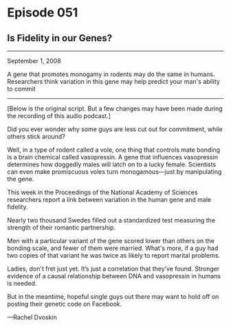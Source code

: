 # Episode 051

## Is Fidelity in our Genes?

---

September 1, 2008

A gene that promotes monogamy in rodents may do the same in humans. Researchers think variation in this gene may help predict your man's ability to commit

---

[Below is the original script. But a few changes may have been made during the recording of this audio podcast.]

Did you ever wonder why some guys are less cut out for commitment, while others stick around?

Well, in a type of rodent called a vole, one thing that controls mate bonding is a brain chemical called vasopressin. A gene that influences vasopressin determines how doggedly males will latch on to a lucky female. Scientists can even make promiscuous voles turn monogamous—just by manipulating the gene.

This week in the Proceedings of the National Academy of Sciences researchers report a link between variation in the human gene and male fidelity.

Nearly two thousand Swedes filled out a standardized test measuring the strength of their romantic partnership.

Men with a particular variant of the gene scored lower than others on the bonding scale, and fewer of them were married. What's more, if a guy had two copies of that variant he was twice as likely to report marital problems.

Ladies, don't fret just yet. It’s just a correlation that they’ve found. Stronger evidence of a causal relationship between DNA and vasopressin in humans is needed.

But in the meantime, hopeful single guys out there may want to hold off on posting their genetic code on Facebook.

—Rachel Dvoskin

